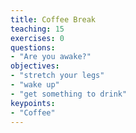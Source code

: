 ```yaml
---
title: Coffee Break
teaching: 15
exercises: 0
questions:
- "Are you awake?"
objectives:
- "stretch your legs"
- "wake up"
- "get something to drink"
keypoints:
- "Coffee"
---
```



